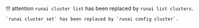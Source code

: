 !!! attention
    `runai cluster list` has been replaced by `runai list clusters`.
    
    `runai cluster set` has been replaced by `runai config cluster`.

